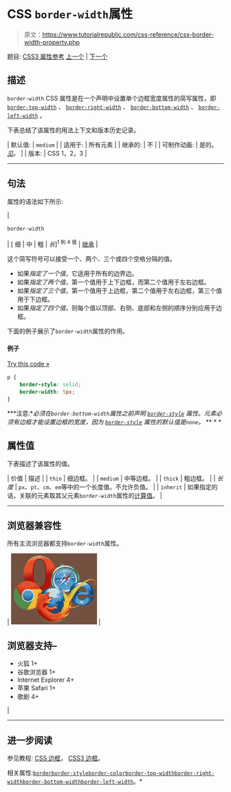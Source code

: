 # CSS `border-width`属性

> 原文：<https://www.tutorialrepublic.com/css-reference/css-border-width-property.php>

题目: [CSS3 属性参考](css3-properties.php) [上一个](css-border-top-width-property.php) | [下一个](css-bottom-property.php)

## 描述

`border-width` CSS 属性是在一个声明中设置单个边框宽度属性的简写属性，即 [`border-top-width`](css-border-top-width-property.php) 、 [`border-right-width`](css-border-right-width-property.php) 、 [`border-bottom-width`](css-border-bottom-width-property.php) 、 [`border-left-width`](css-border-left-width-property.php) 。

下表总结了该属性的用法上下文和版本历史记录。

| 默认值: | `medium` |
| 适用于: | 所有元素 |
| 继承的: | 不 |
| 可制作动画: | 是的。 [*见*](css-animatable-properties.php)*。* |
| 版本: | CSS 1，2，3 |

* * *

## 句法

属性的语法如下所示:

| 

```css
border-width
```

 | [ 细 &#124; 中 &#124; 粗 &#124; *长*]<sup>1 到 4 值</sup> &#124; [继承](../definitions.php#inherit) |

这个简写符号可以接受一个、两个、三个或四个空格分隔的值。

*   如果*指定了一个值*，它适用于所有的边界边。
*   如果*指定了两个值*，第一个值用于上下边框，而第二个值用于左右边框。
*   如果*指定了三个值*，第一个值用于上边框，第二个值用于左右边框，第三个值用于下边框。
*   如果*指定了四个值*，则每个值以顶部、右侧、底部和左侧的顺序分别应用于边框。

下面的例子展示了`border-width`属性的作用。

#### 例子

[Try this code »](../codelab.php?topic=css&file=border-width-property "Try this code using online Editor")

```css
p {
    border-style: solid;
    border-width: 5px;
}
```

 ***注意:**必须在`border-bottom-width`属性之前声明 [`border-style`](css-border-style-property.php) 属性。元素必须有边框才能设置边框的宽度，因为 [`border-style`](css-border-style-property.php) 属性的默认值是`none`。*  ** * *

## 属性值

下表描述了该属性的值。

| 价值 | 描述 |
| `thin` | 细边框。 |
| `medium` | 中等边框。 |
| `thick` | 粗边框。 |
| *长度* | `px`、`pt`、`cm`、`em`等中的一个长度值。不允许负值。 |
| `inherit` | 如果指定的话，关联的元素取其父元素`border-width`属性的[计算值](../definitions.php#computed-value)。 |

* * *

## 浏览器兼容性

所有主流浏览器都支持`border-width`属性。

| ![Browsers Icon](img/e9331123c77668c1832e541c2fca1002.png) | 

## 浏览器支持–

*   火狐 1+
*   谷歌浏览器 1+
*   Internet Explorer 4+
*   苹果 Safari 1+
*   歌剧 4+

 |

* * *

## 进一步阅读

参见教程: [CSS 边框](../css-tutorial/css-border.php)， [CSS3 边框](../css-tutorial/css3-border.php)。

相关属性:[`border`](css-border-property.php)[`border-style`](css-border-style-property.php)[`border-color`](css-border-color-property.php)[`border-top-width`](css-border-top-width-property.php)[`border-right-width`](css-border-right-width-property.php)[`border-bottom-width`](css-border-bottom-width-property.php)[`border-left-width`](css-border-left-width-property.php)。*